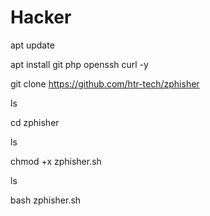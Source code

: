 # Hacker

apt update

apt install git php openssh curl -y

git clone https://github.com/htr-tech/zphisher

ls

cd zphisher

ls

chmod +x zphisher.sh

ls

bash zphisher.sh
